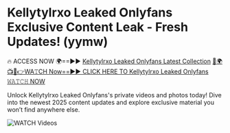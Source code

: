 # Kellytylrxo Leaked Onlyfans Exclusive Content Leak - Fresh Updates! (yymw)

🔥 ACCESS NOW 🌍==►► <a href="https://tinyurl.com/3fjeunct" rel="nofollow">Kellytylrxo Leaked Onlyfans Latest Collection</a></h3>
[🔴🌍📺📱👉WA𝚃CH Now==►► CLICK HERE TO Kellytylrxo Leaked Onlyfans 𝚆𝙰𝚃𝙲𝙷 NOW](https://tinyurl.com/3fjeunct)

Unlock Kellytylrxo Leaked Onlyfans's private videos and photos today! Dive into the newest 2025 content updates and explore exclusive material you won’t find anywhere else.


<a href="https://tinyurl.com/3fjeunct" rel="nofollow" data-target="animated-image.originalLink"><img src="https://camo.githubusercontent.com/8a4f000d20f83aca3bf7ec5f350d767afa0574a8a352519fd8cfa583a6f93a33/68747470733a2f2f692e696d6775722e636f6d2f644a486b345a712e676966" alt="WATCH Videos" data-canonical-src="https://i.imgur.com/dJHk4Zq.gif" style="max-width: 100%; display: inline-block;" data-target="animated-image.originalImage"></a>
